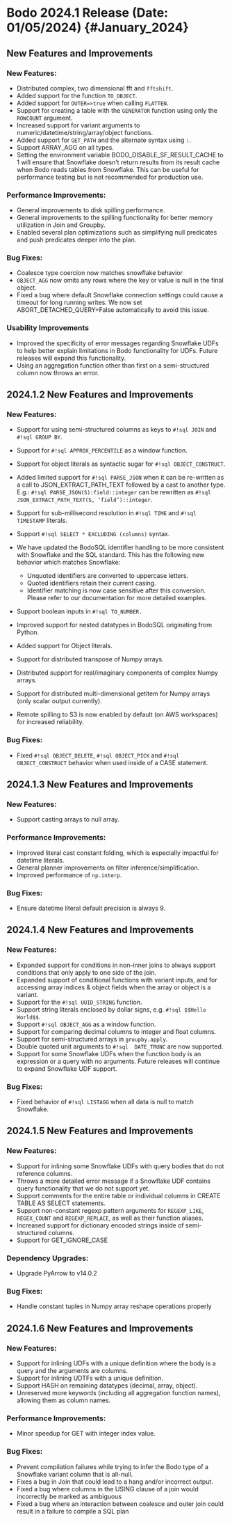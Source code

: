 # Bodo 2024.1 Release (Date: 01/05/2024) {#January_2024}

## New Features and Improvements

### New Features:

- Distributed complex, two dimensional fft and `fftshift`.
- Added support for the function `TO_OBJECT`.
- Added support for `OUTER=>true` when calling `FLATTEN`.
- Support for creating a table with the `GENERATOR` function using only the `ROWCOUNT` argument.
- Increased support for variant arguments to numeric/datetime/string/array/object functions.
- Added support for `GET_PATH` and the alternate syntax using `:`.
- Support ARRAY_AGG on all types.
- Setting the environment variable BODO_DISABLE_SF_RESULT_CACHE to 1 will ensure that Snowflake doesn’t return results from its result cache when Bodo reads tables from Snowflake. This can be useful for performance testing but is not recommended for production use.

### Performance Improvements:

- General improvements to disk spilling performance.
- General improvements to the spilling functionality for better memory utilization in Join and Groupby.
- Enabled several plan optimizations such as simplifying null predicates and push predicates deeper into the plan.

### Bug Fixes:

- Coalesce type coercion now matches snowflake behavior
- `OBJECT_AGG` now omits any rows where the key or value is null in the final object.
- Fixed a bug where default Snowflake connection settings could cause a timeout for long running writes. We now set ABORT_DETACHED_QUERY=False automatically to avoid this issue.

### Usability Improvements

- Improved the specificity of error messages regarding Snowflake UDFs to help better explain limitations in Bodo functionality for UDFs. Future releases will expand this functionality.
- Using an aggregation function other than first on a semi-structured column now throws an error.

## 2024.1.2 New Features and Improvements

### New Features:

- Support for using semi-structured columns as keys to `#!sql JOIN` and `#!sql GROUP BY`.

- Support for `#!sql APPROX_PERCENTILE` as a window function.

- Support for object literals as syntactic sugar for `#!sql OBJECT_CONSTRUCT`.

- Added limited support for `#!sql PARSE_JSON` when it can be re-written as a call to JSON_EXTRACT_PATH_TEXT followed by a cast to another type. E.g.: `#!sql PARSE_JSON(S):field::integer` can be rewritten as `#!sql JSON_EXTRACT_PATH_TEXT(S, ‘field’)::integer`.

- Support for sub-millisecond resolution in `#!sql TIME` and `#!sql TIMESTAMP` literals.

- Support `#!sql SELECT * EXCLUDING (columns)` syntax.

- We have updated the BodoSQL identifier handling to be more consistent with Snowflake and the SQL standard. This has the following new behavior which matches Snowflake:

  - Unquoted identifiers are converted to uppercase letters.
  - Quoted identifiers retain their current casing.
  - Identifier matching is now case sensitive after this conversion. Please refer to our documentation for more detailed examples.

- Support boolean inputs in `#!sql TO_NUMBER.`

- Improved support for nested datatypes in BodoSQL originating from Python.

- Added support for Object literals.

- Support for distributed transpose of Numpy arrays.

- Distributed support for real/imaginary components of complex Numpy arrays.

- Support for distributed multi-dimensional getitem for Numpy arrays (only scalar output currently).

- Remote spilling to S3 is now enabled by default (on AWS workspaces) for increased reliability.

### Bug Fixes:

- Fixed `#!sql OBJECT_DELETE`, `#!sql OBJECT_PICK` and `#!sql OBJECT_CONSTRUCT` behavior when used inside of a CASE statement.

## 2024.1.3 New Features and Improvements

### New Features:

- Support casting arrays to null array.

### Performance Improvements:

- Improved literal cast constant folding, which is especially impactful for datetime literals.
- General planner improvements on filter inference/simplification.
- Improved performance of `np.interp`.

### Bug Fixes:

- Ensure datetime literal default precision is always 9.

## 2024.1.4 New Features and Improvements

### New Features:

- Expanded support for conditions in non-inner joins to always support conditions that only apply to one side of the join.
- Expanded support of conditional functions with variant inputs, and for accessing array indices & object fields when the array or object is a variant.
- Support for the `#!sql UUID_STRING` function.
- Support string literals enclosed by dollar signs, e.g. `#!sql $$Hello World$$`.
- Support `#!sql OBJECT_AGG` as a window function.
- Support for comparing decimal columns to integer and float columns.
- Support for semi-structured arrays in `groupby.apply`.
- Double quoted unit arguments to `#!sql  DATE_TRUNC` are now supported.
- Support for some Snowflake UDFs when the function body is an expression or a query with no arguments. Future releases will continue to expand Snowflake UDF support.

### Bug Fixes:

- Fixed behavior of `#!sql LISTAGG` when all data is null to match Snowflake.

## 2024.1.5 New Features and Improvements

### New Features:

- Support for inlining some Snowflake UDFs with query bodies that do not reference columns.
- Throws a more detailed error message if a Snowflake UDF contains query functionality that we do not support yet.
- Support comments for the entire table or individual columns in CREATE TABLE AS SELECT statements.
- Support non-constant regexp pattern arguments for `REGEXP_LIKE`, `REGEX_COUNT` and `REGEXP_REPLACE`, as well as their function aliases.
- Increased support for dictionary encoded strings inside of semi-structured columns.
- Support for GET_IGNORE_CASE

### Dependency Upgrades:

- Upgrade PyArrow to v14.0.2

### Bug Fixes:

- Handle constant tuples in Numpy array reshape operations properly

## 2024.1.6 New Features and Improvements

### New Features:

- Support for inlining UDFs with a unique definition where the body is a query and the arguments are columns.
- Support for inlining UDTFs with a unique definition.
- Support HASH on remaining datatypes (decimal, array, object).
- Unreserved more keywords (including all aggregation function names), allowing them as column names.

### Performance Improvements:

- Minor speedup for GET with integer index value.

### Bug Fixes:

- Prevent compilation failures while trying to infer the Bodo type of a Snowflake variant column that is all-null.
- Fixes a bug in Join that could lead to a hang and/or incorrect output.
- Fixed a bug where columns in the USING clause of a join would incorrectly be marked as ambiguous
- Fixed a bug where an interaction between coalesce and outer join could result in a failure to compile a SQL plan
